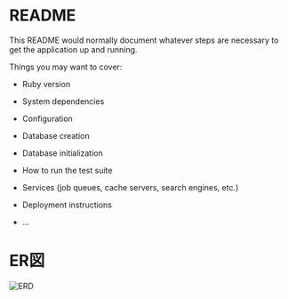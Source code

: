 # README

This README would normally document whatever steps are necessary to get the
application up and running.

Things you may want to cover:

* Ruby version

* System dependencies

* Configuration

* Database creation

* Database initialization

* How to run the test suite

* Services (job queues, cache servers, search engines, etc.)

* Deployment instructions

* ...

# ER図
![ERD](https://user-images.githubusercontent.com/59789801/77141691-229a6e80-6ac1-11ea-9d8c-60a44060f5c7.png)